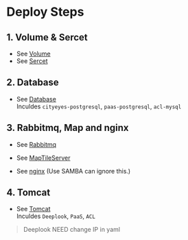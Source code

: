 # Deploy Steps

## 1. Volume & Sercet
- See [Volume](./Volume/README.md)
- See [Sercet](./Sercet/README.md)

## 2. Database
- See [Database](./Database/README.md) \
Inculdes `cityeyes-postgresql`, `paas-postgresql`, `acl-mysql`
## 3. Rabbitmq, Map and nginx
- See [Rabbitmq](./Rabbitmq/README.md)

- See [MapTileServer](./MapTileServer/README.md)

- See [nginx](./nginx/README.md) (Use SAMBA can ignore this.)

## 4. Tomcat

- See [Tomcat](./Tomcat/README.md) \
Inculdes `Deeplook`, `PaaS`, `ACL`

> Deeplook NEED change IP in yaml
